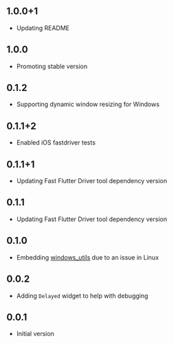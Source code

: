 ## 1.0.0+1
- Updating README

## 1.0.0
- Promoting stable version

## 0.1.2
- Supporting dynamic window resizing for Windows

## 0.1.1+2
- Enabled iOS fastdriver tests

## 0.1.1+1
- Updating Fast Flutter Driver tool dependency version

## 0.1.1
- Updating Fast Flutter Driver tool dependency version

## 0.1.0
- Embedding [windows_utils](https://pub.dev/packages/window_utils) due to an issue in Linux

## 0.0.2

- Adding `Delayed` widget to help with debugging

## 0.0.1

- Initial version
